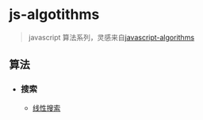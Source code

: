 # js-algotithms
>javascript 算法系列，灵感来自[javascript-algorithms](javascript-algorithms)

## 算法
* ### 搜索
    * [线性搜索](/src/linearSearch.js)